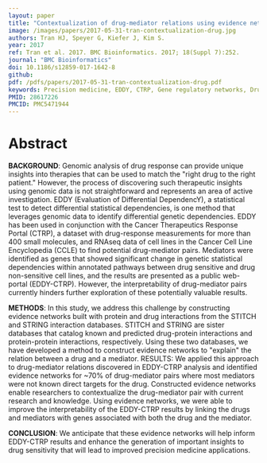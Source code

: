 ```yaml
---
layout: paper
title: "Contextualization of drug-mediator relations using evidence networks"
image: /images/papers/2017-05-31-tran-contextualization-drug.jpg
authors: Tran HJ, Speyer G, Kiefer J, Kim S.
year: 2017
ref: Tran et al. 2017. BMC Bioinformatics. 2017; 18(Suppl 7):252.
journal: "BMC Bioinformatics"
doi: 10.1186/s12859-017-1642-8
github:
pdf: /pdfs/papers/2017-05-31-tran-contextualization-drug.pdf
keywords: Precision medicine, EDDY, CTRP, Gene regulatory networks, Drug development, Biochemical pathways
PMID: 28617226
PMCID: PMC5471944
---
```


# Abstract

**BACKGROUND**: 
Genomic analysis of drug response can provide unique insights into therapies that can be used to match the "right drug to the right patient." However, the process of discovering such therapeutic insights using genomic data is not straightforward and represents an area of active investigation. EDDY (Evaluation of Differential DependencY), a statistical test to detect differential statistical dependencies, is one method that leverages genomic data to identify differential genetic dependencies. EDDY has been used in conjunction with the Cancer Therapeutics Response Portal (CTRP), a dataset with drug-response measurements for more than 400 small molecules, and RNAseq data of cell lines in the Cancer Cell Line Encyclopedia (CCLE) to find potential drug-mediator pairs. Mediators were identified as genes that showed significant change in genetic statistical dependencies within annotated pathways between drug sensitive and drug non-sensitive cell lines, and the results are presented as a public web-portal (EDDY-CTRP). However, the interpretability of drug-mediator pairs currently hinders further exploration of these potentially valuable results.

**METHODS**: 
In this study, we address this challenge by constructing evidence networks built with protein and drug interactions from the STITCH and STRING interaction databases. STITCH and STRING are sister databases that catalog known and predicted drug-protein interactions and protein-protein interactions, respectively. Using these two databases, we have developed a method to construct evidence networks to "explain" the relation between a drug and a mediator.  RESULTS: We applied this approach to drug-mediator relations discovered in EDDY-CTRP analysis and identified evidence networks for ~70% of drug-mediator pairs where most mediators were not known direct targets for the drug. Constructed evidence networks enable researchers to contextualize the drug-mediator pair with current research and knowledge. Using evidence networks, we were able to improve the interpretability of the EDDY-CTRP results by linking the drugs and mediators with genes associated with both the drug and the mediator.

**CONCLUSION**:
We anticipate that these evidence networks will help inform EDDY-CTRP results and enhance the generation of important insights to drug sensitivity that will lead to improved precision medicine applications.
